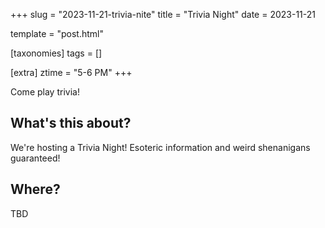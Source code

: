 +++
slug = "2023-11-21-trivia-nite"
title = "Trivia Night"
date = 2023-11-21

template = "post.html"

[taxonomies]
tags = []

[extra]
ztime = "5-6 PM"
+++

Come play trivia!

<!-- more -->

## What's this about?

We're hosting a Trivia Night! Esoteric information and weird shenanigans
guaranteed!


## Where?

TBD
